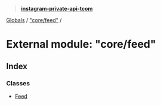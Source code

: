 > **[instagram-private-api-tcom](../README.md)**

[Globals](../README.md) / ["core/feed"](_core_feed_.md) /

# External module: "core/feed"

## Index

### Classes

* [Feed](../classes/_core_feed_.feed.md)